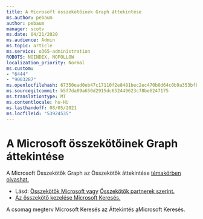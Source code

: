 ```yaml
---
title: A Microsoft összekötőinek Graph áttekintése
ms.author: pebaum
author: pebaum
manager: scotv
ms.date: 04/21/2020
ms.audience: Admin
ms.topic: article
ms.service: o365-administration
ROBOTS: NOINDEX, NOFOLLOW
localization_priority: Normal
ms.custom:
- "6444"
- "9003287"
ms.openlocfilehash: 67350ead0eb47c17110f2e8481bec2ec470b0d64c0b9a353bfbeeebb0a04d83a
ms.sourcegitcommit: b5f7da89a650d2915dc652449623c78be6247175
ms.translationtype: MT
ms.contentlocale: hu-HU
ms.lasthandoff: 08/05/2021
ms.locfileid: "53924535"
---
```

# <a name="overview-of-microsoft-graph-connectors"></a>A Microsoft összekötőinek Graph áttekintése

A Microsoft Összekötők Graph az Összekötők áttekintése [témakörben olvashat.](https://docs.microsoft.com/microsoftsearch/connectors-overview)

- Lásd: [Összekötők Microsoft vagy](https://docs.microsoft.com/microsoftsearch/connectors-gallery#Microsoft) [Összekötők partnerek szerint.](https://docs.microsoft.com/microsoftsearch/connectors-gallery#Partners)
- [Az összekötő kezelése Microsoft Keresés.](https://docs.microsoft.com/microsoftsearch/manage-connector)

A csomag megterv Microsoft Keresés az Áttekintés [a](https://docs.microsoft.com/microsoftsearch/overview-microsoft-search)Microsoft Keresés.
